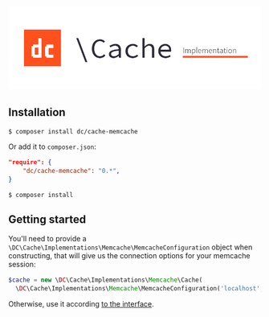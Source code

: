 ![DC\Cache - Caching interface](logo.png)

## Installation

```
$ composer install dc/cache-memcache
```

Or add it to `composer.json`:

```json
"require": {
	"dc/cache-memcache": "0.*",
}
```

```
$ composer install
```

## Getting started

You'll need to provide a `\DC\Cache\Implementations\Memcache\MemcacheConfiguration` object when constructing, that will give us the connection options for your memcache session:

```php
$cache = new \DC\Cache\Implementations\Memcache\Cache(
  \DC\Cache\Implementations\Memcache\MemcacheConfiguration('localhost', '2209'));
```

Otherwise, use it according [to the interface](http://github.com/digitalcreations/cache).